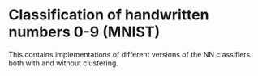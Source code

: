 
# Classification of handwritten numbers 0-9 (MNIST)

This contains implementations of different versions of the NN classifiers both with and without clustering. 

